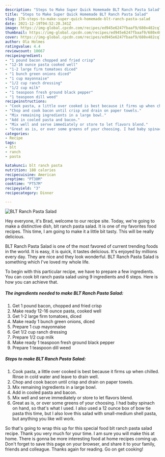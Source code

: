 ```yaml
---
description: "Steps to Make Super Quick Homemade BLT Ranch Pasta Salad"
title: "Steps to Make Super Quick Homemade BLT Ranch Pasta Salad"
slug: 176-steps-to-make-super-quick-homemade-blt-ranch-pasta-salad
date: 2021-12-19T04:52:20.341Z
image: https://img-global.cpcdn.com/recipes/ed945e6247fbaaf9/680x482cq70/blt-ranch-pasta-salad-recipe-main-photo.jpg
thumbnail: https://img-global.cpcdn.com/recipes/ed945e6247fbaaf9/680x482cq70/blt-ranch-pasta-salad-recipe-main-photo.jpg
cover: https://img-global.cpcdn.com/recipes/ed945e6247fbaaf9/680x482cq70/blt-ranch-pasta-salad-recipe-main-photo.jpg
author: Ola Holmes
ratingvalue: 4.4
reviewcount: 10667
recipeingredient:
- "1 pound bacon chopped and fried crisp"
- "12-16 ounce pasta cooked well"
- "1-2 large firm tomatoes diced"
- "1 bunch green onions diced"
- "1 cup mayonnaise"
- "1/2 cup ranch dressing"
- "1/2 cup milk"
- "1 teaspoon fresh ground black pepper"
- "1 teaspoon dill weed"
recipeinstructions:
- "Cook pasta, a little over cooked is best because it firms up when chilled. Rinse in cold water and leave to drain well."
- "Chop and cook bacon until crisp and drain on paper towels."
- "Mix remaining ingredients in a large bowl."
- "Add in cooled pasta and bacon."
- "Mix well and serve immediately or store to let flavors blend."
- "Great as is, or over some greens of your choosing. I had baby spinach on hand, so that&#39;s what I used. I also used a 12 ounce box of bow tie pasta this time, but I also love this salad with small-medium shell pasta, but anything you like will work."
categories:
- Recipe
tags:
- blt
- ranch
- pasta

katakunci: blt ranch pasta 
nutrition: 188 calories
recipecuisine: American
preptime: "PT30M"
cooktime: "PT57M"
recipeyield: "3"
recipecategory: Dinner

---
```



![BLT Ranch Pasta Salad](https://img-global.cpcdn.com/recipes/ed945e6247fbaaf9/680x482cq70/blt-ranch-pasta-salad-recipe-main-photo.jpg)

Hey everyone, it's Brad, welcome to our recipe site. Today, we're going to make a distinctive dish, blt ranch pasta salad. It is one of my favorites food recipes. This time, I am going to make it a little bit tasty. This will be really delicious.



BLT Ranch Pasta Salad is one of the most favored of current trending foods in the world. It is easy, it is quick, it tastes delicious. It's enjoyed by millions every day. They are nice and they look wonderful. BLT Ranch Pasta Salad is something which I've loved my whole life.


To begin with this particular recipe, we have to prepare a few ingredients. You can cook blt ranch pasta salad using 9 ingredients and 6 steps. Here is how you can achieve that.

<!--inarticleads1-->

##### The ingredients needed to make BLT Ranch Pasta Salad:

1. Get 1 pound bacon, chopped and fried crisp
1. Make ready 12-16 ounce pasta, cooked well
1. Get 1-2 large firm tomatoes, diced
1. Make ready 1 bunch green onions, diced
1. Prepare 1 cup mayonnaise
1. Get 1/2 cup ranch dressing
1. Prepare 1/2 cup milk
1. Make ready 1 teaspoon fresh ground black pepper
1. Prepare 1 teaspoon dill weed




<!--inarticleads2-->

##### Steps to make BLT Ranch Pasta Salad:

1. Cook pasta, a little over cooked is best because it firms up when chilled. Rinse in cold water and leave to drain well.
1. Chop and cook bacon until crisp and drain on paper towels.
1. Mix remaining ingredients in a large bowl.
1. Add in cooled pasta and bacon.
1. Mix well and serve immediately or store to let flavors blend.
1. Great as is, or over some greens of your choosing. I had baby spinach on hand, so that&#39;s what I used. I also used a 12 ounce box of bow tie pasta this time, but I also love this salad with small-medium shell pasta, but anything you like will work.




So that's going to wrap this up for this special food blt ranch pasta salad recipe. Thank you very much for your time. I am sure you will make this at home. There is gonna be more interesting food at home recipes coming up. Don't forget to save this page on your browser, and share it to your family, friends and colleague. Thanks again for reading. Go on get cooking!
